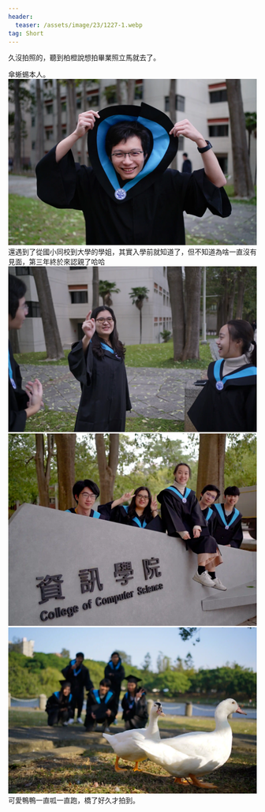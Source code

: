 ```yaml
---
header:
  teaser: /assets/image/23/1227-1.webp
tag: Short
---
```

久沒拍照的，聽到柏橙說想拍畢業照立馬就去了。

傘蜥蜴本人。
![](/assets/image/23/1227-1.webp)
還遇到了從國小同校到大學的學姐，其實入學前就知道了，但不知道為啥一直沒有見面，第三年終於來認親了哈哈
![](/assets/image/23/1227-2.webp)
![](/assets/image/23/1227-3.webp)
![](/assets/image/23/1227-4.webp)
可愛鴨鴨一直呱一直跑，橋了好久才拍到。